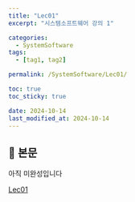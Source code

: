 ```yaml
---
title: "Lec01"
excerpt: "시스템소프트웨어 강의 1"

categories:
  - SystemSoftware
tags:
  - [tag1, tag2]

permalink: /SystemSoftware/Lec01/

toc: true
toc_sticky: true

date: 2024-10-14
last_modified_at: 2024-10-14
---
```


## 🦥 본문

아직 미완성입니다

[Lec01](https://changeable-aftershave-67a.notion.site/Lec01-11e51c4af5d680bdaac3c6ec73f703f3?pvs=4)







